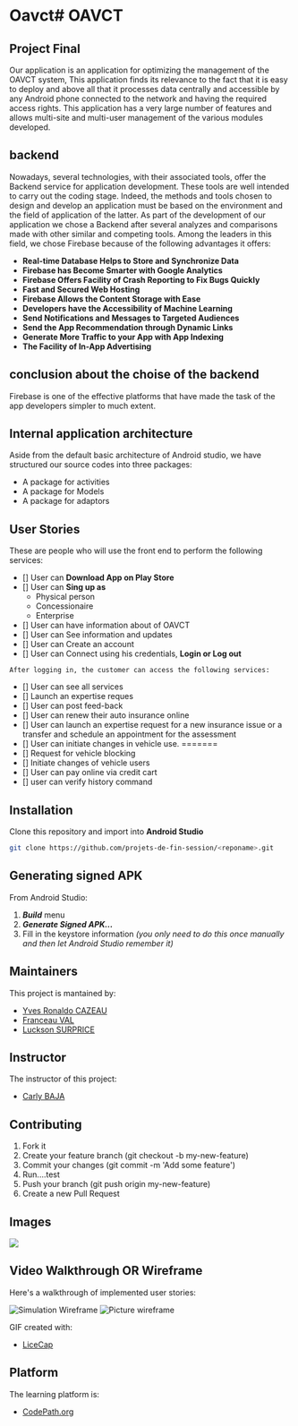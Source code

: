 # Oavct# OAVCT
##  **Project Final**

Our application is an application for optimizing the management of the OAVCT system, This application finds its relevance to the fact that it is easy to deploy and above all that it processes data centrally and accessible by any Android phone connected to the network and having the required access rights. This application has a very large number of features and allows multi-site and multi-user management of the various modules developed.

##  **backend**

Nowadays, several technologies, with their associated tools, offer the Backend service for application development. These tools are well intended to carry out the coding stage. Indeed, the methods and tools chosen to design and develop an application must be based on the environment and the field of application of the latter. As part of the development of our application we chose a Backend after several analyzes and comparisons made with other similar and competing tools.
Among the leaders in this field, we chose Firebase because of the following advantages it offers: 
* **Real-time Database Helps to Store and Synchronize Data**
* **Firebase has Become Smarter with Google Analytics**
* **Firebase Offers Facility of Crash Reporting to Fix Bugs Quickly**
* **Fast and Secured Web Hosting**
* **Firebase Allows the Content Storage with Ease**
* **Developers have the Accessibility of Machine Learning**
* **Send Notifications and Messages to Targeted Audiences**
* **Send the App Recommendation through Dynamic Links**
* **Generate More Traffic to your App with App Indexing**
* **The Facility of In-App Advertising**
##  **conclusion about the choise of the backend**
Firebase is one of the effective platforms that have made the task of the app developers simpler to much extent.

##  **Internal application architecture**
Aside  from  the  default  basic  architecture  of  Android  studio,  we  have  structured  our  source  codes  into three packages:
* A package for activities
* A package for Models
* A package for adaptors

## User Stories
These are people who will use the front end to perform the following services:
* [] User can **Download App on Play Store**
* [] User can **Sing up as**
     * Physical person
     * Concessionaire
     * Enterprise	
* [] User can have information about of OAVCT
* [] User can See information and updates
* [] User can Create an account
* [] User can Connect using his credentials, **Login or Log out** 
```
After logging in, the customer can access the following services:
```
* [] User can see all services
* [] Launch an expertise reques
* [] User can  post feed-back
* [] User can renew their auto insurance online
* [] User can launch an expertise request for a new insurance issue or a transfer and schedule an appointment for the assessment
* [] User can initiate changes in vehicle use.
=======
* [] Request for vehicle blocking
* [] Initiate changes of vehicle users
* [] User can pay online via credit cart
* [] user can verify history command

## Installation
Clone this repository and import into **Android Studio**
```bash
git clone https://github.com/projets-de-fin-session/<reponame>.git
```
## Generating signed APK
From Android Studio:
1. ***Build*** menu
2. ***Generate Signed APK...***
3. Fill in the keystore information *(you only need to do this once manually and then let Android Studio remember it)*

## Maintainers
This project is mantained by:
* [Yves Ronaldo CAZEAU](https://github.com/ycazeau)
* [Franceau VAL](https://github.com/valfranceau)
* [Luckson SURPRICE](https://github.com/Sluckson)

## Instructor
The instructor of this project:
* [Carly BAJA](https://github.com/cbaja)


## Contributing

1. Fork it
2. Create your feature branch (git checkout -b my-new-feature)
3. Commit your changes (git commit -m 'Add some feature')
4. Run....test
5. Push your branch (git push origin my-new-feature)
6. Create a new Pull Request
## Images
![](IMG_1983.jpg,IMG_1984.jpg)
## Video Walkthrough OR Wireframe

Here's a walkthrough of implemented user stories:

<img src='https://www.figma.com/proto/FfPHBFKDqu690zTIr3UkpK/OAVCT-App?node-id=108%3A0&scaling=min-zoom' title='Video Walkthrough' width='' alt='Simulation Wireframe' />

<img src='https://www.figma.com/file/FfPHBFKDqu690zTIr3UkpK/OAVCT-App?node-id=0%3A1' title='Figma' width='' alt='Picture wireframe ' />


GIF created with:
* [LiceCap](http://www.cockos.com)

## Platform
The learning platform is:
* [CodePath.org](contact@codepath.org)

